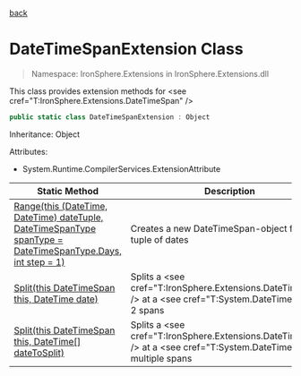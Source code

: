 ﻿[back](/IronSphere.Extensions/types)

# DateTimeSpanExtension Class

> Namespace: IronSphere.Extensions in  IronSphere.Extensions.dll

This class provides extension methods for &lt;see cref=&quot;T:IronSphere.Extensions.DateTimeSpan&quot; /&gt;

```csharp
public static class DateTimeSpanExtension : Object
```
Inheritance: Object



Attributes:

* System.Runtime.CompilerServices.ExtensionAttribute



| Static Method | Description |
| --- | --- |
| [Range(this (DateTime, DateTime) dateTuple, DateTimeSpanType spanType = DateTimeSpanType.Days, int step = 1)](DateTimeSpanExtension_Range(ValueTuple-DateTime,DateTime-,DateTimeSpanType,Int32)) | Creates a new DateTimeSpan-object from a tuple of dates |
| [Split(this DateTimeSpan this, DateTime date)](DateTimeSpanExtension_Split(DateTimeSpan,DateTime)) | Splits a &lt;see cref=&quot;T:IronSphere.Extensions.DateTimeSpan&quot; /&gt; at a &lt;see cref=&quot;T:System.DateTime&quot; /&gt; into 2 spans |
| [Split(this DateTimeSpan this, DateTime[] dateToSplit)](DateTimeSpanExtension_Split(DateTimeSpan,DateTime[])) | Splits a &lt;see cref=&quot;T:IronSphere.Extensions.DateTimeSpan&quot; /&gt; at a &lt;see cref=&quot;T:System.DateTime&quot; /&gt; into multiple spans |

